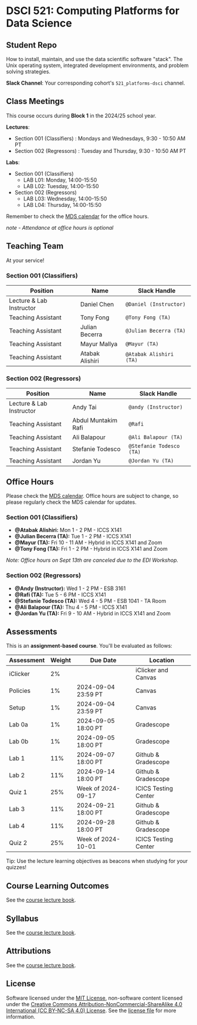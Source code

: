 # DSCI 521: Computing Platforms for Data Science
## Student Repo

How to install, maintain, and use the data scientific software "stack".
The Unix operating system, integrated development environments, and problem solving strategies.

__Slack Channel__: Your corresponding cohort's `521_platforms-dsci` channel.

## Class Meetings

This course occurs during __Block 1__ in the 2024/25 school year.

__Lectures__:

- Section 001 (Classifiers) : Mondays and Wednesdays, 9:30 - 10:50 AM PT
- Section 002 (Regressors) : Tuesday and Thursday, 9:30 - 10:50 AM PT

__Labs__:

- Section 001 (Classifiers)
    - LAB L01: Monday, 14:00-15:50
    - LAB L02: Tuesday, 14:00-15:50
- Section 002 (Regressors)
    - LAB L03: Wednesday, 14:00-15:50
    - LAB L04: Thursday, 14:00-15:50


Remember to check the [MDS calendar](https://ubc-mds.github.io/calendar/) for the office hours.

*note - Attendance at office hours is optional*



## Teaching Team

At your service!

### Section 001 (Classifiers)

| Position                 | Name            | Slack Handle            |
|--------------------------|-----------------|-------------------------|
| Lecture & Lab Instructor | Daniel Chen     | `@Daniel (Instructor)`  |
| Teaching Assistant       | Tony Fong       | `@Tony Fong (TA)`       |
| Teaching Assistant       | Julian Becerra  | `@Julian Becerra (TA)`  |
| Teaching Assistant       | Mayur Mallya    | `@Mayur (TA)`           |
| Teaching Assistant       | Atabak Alishiri | `@Atabak Alishiri (TA)` |

### Section 002 (Regressors)

| Position                 | Name                | Slack Handle             |
|--------------------------|---------------------|--------------------------|
| Lecture & Lab Instructor | Andy Tai            | `@andy (Instructor)`     |
| Teaching Assistant       | Abdul Muntakim Rafi | `@Rafi`                  |
| Teaching Assistant       | Ali Balapour        | `@Ali Balapour (TA)`     |
| Teaching Assistant       | Stefanie Todesco    | `@Stefanie Todesco (TA)` |
| Teaching Assistant       | Jordan Yu           | `@Jordan Yu (TA)`        |

## Office Hours

Please check the [MDS calendar](https://ubc-mds.github.io/calendar/). Office hours are subject to change, so please regularly check the MDS calendar for updates.

### Section 001 (Classifiers)

- **@Atabak Alishiri:** Mon 1 - 2 PM - ICCS X141
- **@Julian Becerra (TA):** Tue 1 - 2 PM - ICCS X141
- **@Mayur (TA):** Fri 10 - 11 AM - Hybrid in ICCS X141 and Zoom
- **@Tony Fong (TA):** Fri 1 - 2 PM - Hybrid in ICCS X141 and Zoom

*Note: Office hours on Sept 13th are canceled due to the EDI Workshop.*

### Section 002 (Regressors)

- **@Andy (Instructor):** Wed 1 - 2 PM - ESB 3161
- **@Rafi (TA):** Tue 5 - 6 PM - ICCS X141
- **@Stefanie Todesco (TA):** Wed 4 - 5 PM - ESB 1041 - TA Room
- **@Ali Balapour (TA):** Thu 4 - 5 PM - ICCS X141
- **@Jordan Yu (TA):** Fri 9 - 10 AM - Hybrid in ICCS X141 and Zoom

## Assessments

This is an __assignment-based course__. You'll be evaluated as follows:


| Assessment | Weight | Due Date            | Location             |
|------------|--------|---------------------|----------------------|
| iClicker   | 2%     |                     | iClicker and Canvas  |
| Policies   | 1%     | 2024-09-04 23:59 PT | Canvas               |
| Setup      | 1%     | 2024-09-04 23:59 PT | Canvas               |
| Lab 0a     | 1%     | 2024-09-05 18:00 PT | Gradescope           |
| Lab 0b     | 1%     | 2024-09-05 18:00 PT | Gradescope           |
| Lab 1      | 11%    | 2024-09-07 18:00 PT | Github & Gradescope  |
| Lab 2      | 11%    | 2024-09-14 18:00 PT | Github & Gradescope  |
| Quiz 1     | 25%    | Week of 2024-09-17  | ICICS Testing Center |
| Lab 3      | 11%    | 2024-09-21 18:00 PT | Github & Gradescope  |
| Lab 4      | 11%    | 2024-09-28 18:00 PT | Github & Gradescope  |
| Quiz 2     | 25%    | Week of 2024-10-01  | ICICS Testing Center |




Tip: Use the lecture learning objectives as beacons when studying for your quizzes!

## Course Learning Outcomes

See the [course lecture book](https://ubc-mds.github.io/DSCI_521_platforms-dsci_book/).

## Syllabus

See the [course lecture book](https://ubc-mds.github.io/DSCI_521_platforms-dsci_book/).

## Attributions

See the [course lecture book](https://ubc-mds.github.io/DSCI_521_platforms-dsci_book/).

## License

Software licensed under the
[MIT License](https://spdx.org/licenses/MIT.html),
non-software content licensed under the
[Creative Commons Attribution-NonCommercial-ShareAlike 4.0 International (CC BY-NC-SA 4.0) License](https://creativecommons.org/licenses/by-nc-sa/4.0/).
See the [license file](LICENSE.md) for more information.
